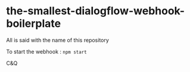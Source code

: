 # the-smallest-dialogflow-webhook-boilerplate
All is said with the name of this repository

To start the webhook :
`npm start`

C&Q
